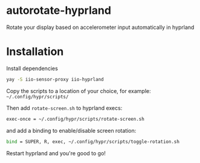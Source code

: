 # autorotate-hyprland
Rotate your display based on accelerometer input automatically in hyprland

# Installation
Install dependencies
```sh
yay -S iio-sensor-proxy iio-hyprland
```

Copy the scripts to a location of your choice, for example:
`~/.config/hypr/scripts/`

Then add `rotate-screen.sh` to hyprland execs:
```sh
exec-once = ~/.config/hypr/scripts/rotate-screen.sh
```
and add a binding to enable/disable screen rotation:
```sh
bind = SUPER, R, exec, ~/.config/hypr/scripts/toggle-rotation.sh
```

Restart hyprland and you're good to go!
